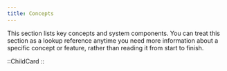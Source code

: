 ```yaml
---
title: Concepts
---
```


This section lists key concepts and system components. You can treat this section as a lookup reference anytime you need more information about a specific concept or feature, rather than reading it from start to finish.

::ChildCard
::
